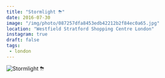 ```yaml
---
title: "Stormlight ⛈"
date: 2016-07-30
image: "/img/photo/087257dfa8453edb42212b2f84ec0a65.jpg"
location: "Westfield Stratford Shopping Centre London"
instagram: true
draft: false
tags:
 - london
---
```


![Stormlight ⛈](/img/photo/087257dfa8453edb42212b2f84ec0a65.jpg)
